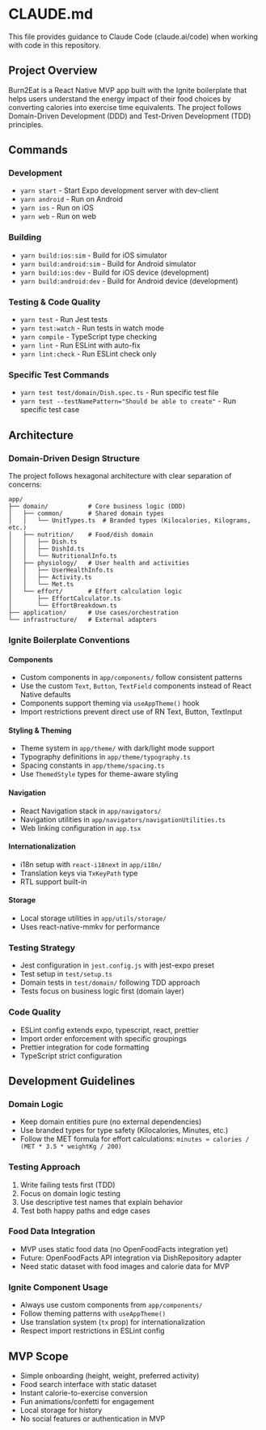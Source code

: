 # CLAUDE.md

This file provides guidance to Claude Code (claude.ai/code) when working with code in this repository.

## Project Overview

Burn2Eat is a React Native MVP app built with the Ignite boilerplate that helps users understand the energy impact of their food choices by converting calories into exercise time equivalents. The project follows Domain-Driven Development (DDD) and Test-Driven Development (TDD) principles.

## Commands

### Development
- `yarn start` - Start Expo development server with dev-client
- `yarn android` - Run on Android
- `yarn ios` - Run on iOS  
- `yarn web` - Run on web

### Building
- `yarn build:ios:sim` - Build for iOS simulator
- `yarn build:android:sim` - Build for Android simulator
- `yarn build:ios:dev` - Build for iOS device (development)
- `yarn build:android:dev` - Build for Android device (development)

### Testing & Code Quality
- `yarn test` - Run Jest tests
- `yarn test:watch` - Run tests in watch mode
- `yarn compile` - TypeScript type checking
- `yarn lint` - Run ESLint with auto-fix
- `yarn lint:check` - Run ESLint check only

### Specific Test Commands
- `yarn test test/domain/Dish.spec.ts` - Run specific test file
- `yarn test --testNamePattern="Should be able to create"` - Run specific test case

## Architecture

### Domain-Driven Design Structure
The project follows hexagonal architecture with clear separation of concerns:

```
app/
├── domain/           # Core business logic (DDD)
│   ├── common/       # Shared domain types
│   │   └── UnitTypes.ts  # Branded types (Kilocalories, Kilograms, etc.)
│   ├── nutrition/    # Food/dish domain
│   │   ├── Dish.ts
│   │   ├── DishId.ts
│   │   └── NutritionalInfo.ts
│   ├── physiology/   # User health and activities
│   │   ├── UserHealthInfo.ts
│   │   ├── Activity.ts
│   │   └── Met.ts
│   └── effort/       # Effort calculation logic
│       ├── EffortCalculator.ts
│       └── EffortBreakdown.ts
├── application/      # Use cases/orchestration
└── infrastructure/   # External adapters
```

### Ignite Boilerplate Conventions

#### Components
- Custom components in `app/components/` follow consistent patterns
- Use the custom `Text`, `Button`, `TextField` components instead of React Native defaults
- Components support theming via `useAppTheme()` hook
- Import restrictions prevent direct use of RN Text, Button, TextInput

#### Styling & Theming
- Theme system in `app/theme/` with dark/light mode support
- Typography definitions in `app/theme/typography.ts`
- Spacing constants in `app/theme/spacing.ts`
- Use `ThemedStyle` types for theme-aware styling

#### Navigation
- React Navigation stack in `app/navigators/`
- Navigation utilities in `app/navigators/navigationUtilities.ts`
- Web linking configuration in `app.tsx`

#### Internationalization
- i18n setup with `react-i18next` in `app/i18n/`
- Translation keys via `TxKeyPath` type
- RTL support built-in

#### Storage
- Local storage utilities in `app/utils/storage/`
- Uses react-native-mmkv for performance

### Testing Strategy
- Jest configuration in `jest.config.js` with jest-expo preset
- Test setup in `test/setup.ts`
- Domain tests in `test/domain/` following TDD approach
- Tests focus on business logic first (domain layer)

### Code Quality
- ESLint config extends expo, typescript, react, prettier
- Import order enforcement with specific groupings
- Prettier integration for code formatting
- TypeScript strict configuration

## Development Guidelines

### Domain Logic
- Keep domain entities pure (no external dependencies)
- Use branded types for type safety (Kilocalories, Minutes, etc.)
- Follow the MET formula for effort calculations: `minutes ≈ calories / (MET * 3.5 * weightKg / 200)`

### Testing Approach
1. Write failing tests first (TDD)
2. Focus on domain logic testing
3. Use descriptive test names that explain behavior
4. Test both happy paths and edge cases

### Food Data Integration
- MVP uses static food data (no OpenFoodFacts integration yet)
- Future: OpenFoodFacts API integration via DishRepository adapter
- Need static dataset with food images and calorie data for MVP

### Ignite Component Usage
- Always use custom components from `app/components/`
- Follow theming patterns with `useAppTheme()`
- Use translation system (`tx` prop) for internationalization
- Respect import restrictions in ESLint config

## MVP Scope
- Simple onboarding (height, weight, preferred activity)
- Food search interface with static dataset
- Instant calorie-to-exercise conversion
- Fun animations/confetti for engagement
- Local storage for history
- No social features or authentication in MVP